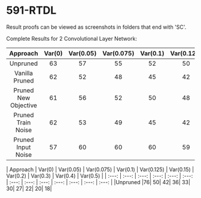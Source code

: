 # 591-RTDL

Result proofs can be viewed as screenshots in folders that end with 'SC'.

Complete Results for 2 Convolutional Layer Network:

| Approach | Var(0)    | Var(0.05)    | Var(0.075)    | Var(0.1)    | Var(0.125)    | Var(0.15)    | Var(0.2)    | Var(0.3)    | Var(0.4)    | Var(0.5)    | Var(0.6)    | Var(0.7)    |
| :---:   | :---: | :---: | :---: | :---: | :---: | :---: | :---: | :---: | :---: | :---: | :---: | :---: |
| Unpruned | 63   | 57   | 55   | 52   | 50   | 48   | 44   | 38   | 34   | 31   | 29   | 27   |
| Vanilla Pruned | 62   | 52   | 48   | 45   | 42   | 40   | 36   | 31   | 27   | 25   | 23   | 22   |
| Pruned New Objective | 61   | 56   | 52   | 50   | 48   | 45   | 41   | 36   | 33   | 30   | 28   | 26   |
| Pruned Train Noise | 62   | 53   | 49   | 45   | 42   | 39   | 35   | 30   | 27   | 24   | 23   | 21   |
| Pruned Input Noise | 57   | 60   | 60   | 60   | 59   | 57   | 55   | 50   | 45   | 41   | 37   | 34   |


| Approach | Var(0)    | Var(0.05)    | Var(0.075)    | Var(0.1)    | Var(0.125)    | Var(0.15)    | Var(0.2)    | Var(0.3)    | Var(0.4)    | Var(0.5)    |
| :---:   | :---: | :---: | :---: | :---: | :---: | :---: | :---: | :---: | :---: | :---: | :---: | :---: |
|Unpruned |76| 50| 42| 36| 33| 30| 27| 22| 20| 18|
